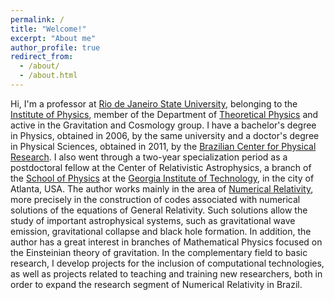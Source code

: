 ```yaml
---
permalink: /
title: "Welcome!"
excerpt: "About me"
author_profile: true
redirect_from: 
  - /about/
  - /about.html
---
```


Hi, I'm a professor at [Rio de Janeiro State University](https://www.uerj.br/), belonging to the [Institute of Physics](https://www.fis.uerj.br/), member of the Department of [Theoretical Physics](https://www.fis.uerj.br/index.php/departamento-de-fisica-teorica/) and active in the Gravitation and Cosmology group. I have a bachelor's degree in Physics, obtained in 2006, by the same university and a doctor's degree in Physical Sciences, obtained in 2011, by the [Brazilian Center for Physical Research](https://www.gov.br/cbpf/pt-br). I also went through a two-year specialization period as a postdoctoral fellow at the Center of Relativistic Astrophysics, a branch of the [School of Physics](https://physics.gatech.edu/) at the [Georgia Institute of Technology](https://www.gatech.edu/), in the city of Atlanta, USA. The author works mainly in the area of [Numerical Relativity](https://en.wikipedia.org/wiki/Numerical_relativity), more precisely in the construction of codes associated with numerical solutions of the equations of General Relativity. Such solutions allow the study of important astrophysical systems, such as gravitational wave emission, gravitational collapse and black hole formation. In addition, the author has a great interest in branches of Mathematical Physics focused on the Einsteinian theory of gravitation. In the complementary field to basic research, I develop projects for the inclusion of computational technologies, as well as projects related to teaching and training new researchers, both in order to expand the research segment of Numerical Relativity in Brazil.
